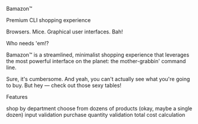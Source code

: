 Bamazon™

Premium CLI shopping experience

Browsers. Mice. Graphical user interfaces. Bah!

Who needs 'em!?

Bamazon™ is a streamlined, minimalist shopping experience that leverages the most powerful interface on the planet: the mother-grabbin' command line.

Sure, it's cumbersome. And yeah, you can't actually see what you're going to buy. But hey — check out those sexy tables!

Features

shop by department
choose from dozens of products (okay, maybe a single dozen)
input validation
purchase quantity validation
total cost calculation
